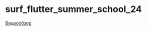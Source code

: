 # surf_flutter_summer_school_24
[Видеообзор](https://drive.google.com/file/d/1VxFwRstU3MSGqNLQCsIL7a75_uq4C6bS/view?usp=sharing)
